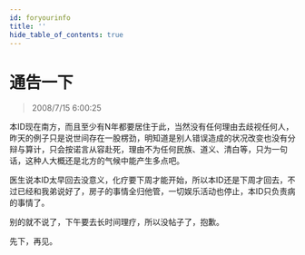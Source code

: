 ```yaml
---
id: foryourinfo
title: ''
hide_table_of_contents: true
---
```


# 通告一下

> 2008/7/15 6:00:25

<div style={{color: '#CC0000', fontWeight: 'bold', fontSize: '18px', textAlign: 'left', lineHeight: '180%'}}>

本ID现在南方，而且至少有N年都要居住于此，当然没有任何理由去歧视任何人，昨天的例子只是说世间存在一股楞劲，明知道是别人错误造成的状况改变也没有分辩与算计，只会按诺言从容赴死，理由不为任何民族、道义、清白等，只为一句话，这种人大概还是北方的气候中能产生多点吧。

 

医生说本ID太早回去没意义，化疗要下周才能开始，所以本ID还是下周才回去，不过已经和我弟说好了，房子的事情全归他管，一切娱乐活动也停止，本ID只负责病的事情了。

 

别的就不说了，下午要去长时间理疗，所以没帖子了，抱歉。

 

先下，再见。
</div>